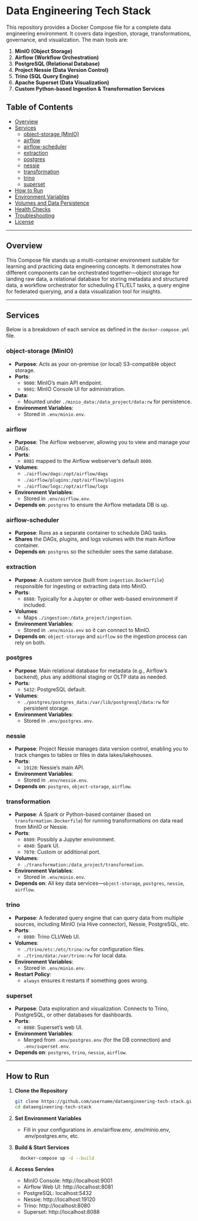 # Data Engineering Tech Stack

This repository provides a Docker Compose file for a complete data engineering environment. It covers data ingestion, storage, transformations, governance, and visualization. The main tools are:

1. **MinIO (Object Storage)**
2. **Airflow (Workflow Orchestration)**
3. **PostgreSQL (Relational Database)**
4. **Project Nessie (Data Version Control)**
5. **Trino (SQL Query Engine)**
6. **Apache Superset (Data Visualization)**
7. **Custom Python-based Ingestion & Transformation Services**

## Table of Contents
- [Overview](#overview)
- [Services](#services)
  - [object-storage (MinIO)](#object-storage-minio)
  - [airflow](#airflow)
  - [airflow-scheduler](#airflow-scheduler)
  - [extraction](#extraction)
  - [postgres](#postgres)
  - [nessie](#nessie)
  - [transformation](#transformation)
  - [trino](#trino)
  - [superset](#superset)
- [How to Run](#how-to-run)
- [Environment Variables](#environment-variables)
- [Volumes and Data Persistence](#volumes-and-data-persistence)
- [Health Checks](#health-checks)
- [Troubleshooting](#troubleshooting)
- [License](#license)

---

## Overview

This Compose file stands up a multi-container environment suitable for learning and practicing data engineering concepts. It demonstrates how different components can be orchestrated together—object storage for landing raw data, a relational database for storing metadata and structured data, a workflow orchestrator for scheduling ETL/ELT tasks, a query engine for federated querying, and a data visualization tool for insights.

---

## Services

Below is a breakdown of each service as defined in the `docker-compose.yml` file.

### object-storage (MinIO)
- **Purpose**: Acts as your on-premise (or local) S3-compatible object storage.  
- **Ports**:  
  - `9000`: MinIO’s main API endpoint.  
  - `9001`: MinIO Console UI for administration.
- **Data**:  
  - Mounted under `./minio_data:/data_project/data:rw` for persistence.
- **Environment Variables**:  
  - Stored in `.env/minio.env`.

### airflow
- **Purpose**: The Airflow webserver, allowing you to view and manage your DAGs.  
- **Ports**:
  - `8081` mapped to the Airflow webserver’s default `8080`.
- **Volumes**:  
  - `./airflow/dags:/opt/airflow/dags`  
  - `./airflow/plugins:/opt/airflow/plugins`  
  - `./airflow/logs:/opt/airflow/logs`  
- **Environment Variables**:  
  - Stored in `.env/airflow.env`.
- **Depends on**: `postgres` to ensure the Airflow metadata DB is up.

### airflow-scheduler
- **Purpose**: Runs as a separate container to schedule DAG tasks.  
- **Shares** the DAGs, plugins, and logs volumes with the main Airflow container.  
- **Depends on**: `postgres` so the scheduler sees the same database.

### extraction
- **Purpose**: A custom service (built from `ingestion.Dockerfile`) responsible for ingesting or extracting data into MinIO.  
- **Ports**:  
  - `8888`: Typically for a Jupyter or other web-based environment if included.
- **Volumes**:  
  - Maps `./ingestion:/data_project/ingestion`.
- **Environment Variables**:  
  - Stored in `.env/minio.env` so it can connect to MinIO.  
- **Depends on**: `object-storage` and `airflow` so the ingestion process can rely on both.

### postgres
- **Purpose**: Main relational database for metadata (e.g., Airflow’s backend), plus any additional staging or OLTP data as needed.  
- **Ports**:
  - `5432`: PostgreSQL default.
- **Volumes**:  
  - `./postgres/postgres_data:/var/lib/postgresql/data:rw` for persistent storage.  
- **Environment Variables**:  
  - Stored in `.env/postgres.env`.

### nessie
- **Purpose**: Project Nessie manages data version control, enabling you to track changes to tables or files in data lakes/lakehouses.  
- **Ports**:
  - `19120`: Nessie’s main API.
- **Environment Variables**:  
  - Stored in `.env/nessie.env`.
- **Depends on**: `postgres`, `object-storage`, `airflow`.

### transformation
- **Purpose**: A Spark or Python-based container (based on `transformation.Dockerfile`) for running transformations on data read from MinIO or Nessie.  
- **Ports**:  
  - `8889`: Possibly a Jupyter environment.  
  - `4040`: Spark UI.  
  - `7070`: Custom or additional port.  
- **Volumes**:  
  - `./transformation:/data_project/transformation`.
- **Environment Variables**:  
  - Stored in `.env/minio.env`.
- **Depends on**: All key data services—`object-storage`, `postgres`, `nessie`, `airflow`.

### trino
- **Purpose**: A federated query engine that can query data from multiple sources, including MinIO (via Hive connector), Nessie, PostgreSQL, etc.  
- **Ports**:
  - `8080`: Trino CLI/Web UI.
- **Volumes**:
  - `./trino/etc:/etc/trino:rw` for configuration files.  
  - `./trino/data:/var/trino:rw` for local data.
- **Environment Variables**:  
  - Stored in `.env/minio.env`.
- **Restart Policy**:
  - `always` ensures it restarts if something goes wrong.

### superset
- **Purpose**: Data exploration and visualization. Connects to Trino, PostgreSQL, or other databases for dashboards.  
- **Ports**:
  - `8088`: Superset’s web UI.
- **Environment Variables**:
  - Merged from `.env/postgres.env` (for the DB connection) and `.env/superset.env`.
- **Depends on**: `postgres`, `trino`, `nessie`, `airflow`.

---

## How to Run

1. **Clone the Repository**  
   ```bash
   git clone https://github.com/username/dataengineering-tech-stack.git
   cd dataengineering-tech-stack
   ```
2. **Set Environment Variables**
    - Fill in your configurations in .env/airflow.env, .env/minio.env, .env/postgres.env, etc.

3. **Build & Start Services**
    ``` bash
      docker-compose up -d --build
    ```

4. **Access Servies**
   - MinIO Console: http://localhost:9001
   - Airflow Web UI: http://localhost:8081
   - PostgreSQL: localhost:5432
   - Nessie: http://localhost:19120
   - Trino: http://localhost:8080
   - Superset: http://localhost:8088

